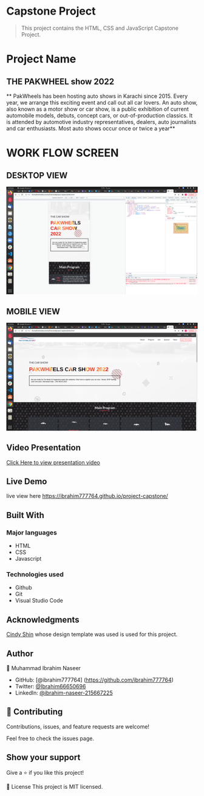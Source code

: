 # Capstone Project

> This project contains the HTML, CSS and JavaScript Capstone Project. 


# Project Name
## THE PAKWHEEL show 2022

**   PakWheels has been hosting auto shows in Karachi since 2015. Every year, we arrange this exciting event and call out all car lovers. An auto show, also known as a motor show or car show, is a public exhibition of current automobile models, debuts, concept cars, or out-of-production classics. It is attended by automotive industry representatives, dealers, auto journalists and car enthusiasts. Most auto shows occur once or twice a year** 
# WORK FLOW SCREEN 
## DESKTOP VIEW
![screenshot](./img/1ss.png)
## MOBILE VIEW
![screenshot](./img/4ss.png)
## Video Presentation
[Click Here to view presentation video](https://www.loom.com/share/7d2164812b454565bd1fe06c0e7b7df6)
## Live Demo
 live view  here https://ibrahim777764.github.io/project-capstone/

## Built With
### Major languages
- HTML
- CSS
- Javascript

### Technologies used
- Github
- Git
- Visual Studio Code

## Acknowledgments

[Cindy Shin](https://www.behance.net/gallery/29845175/CC-Global-Summit-2015) whose design template was used is used for this project.




## Author
👤 Muhammad Ibrahim Naseer

- GitHub: [@ibrahim777764] (https://github.com/ibrahim777764)
- Twitter: [@Ibrahim66650696 ](https://twitter.com/Ibrahim66650696) 
- LinkedIn: [@ibrahim-naseer-215667225](hhttps://www.linkedin.com/in/ibrahim-naseer-215667225/)

## 🤝 Contributing
Contributions, issues, and feature requests are welcome!

Feel free to check the issues page.


## Show your support
Give a ⭐️ if you like this project!

📝 License
This project is MIT licensed.

